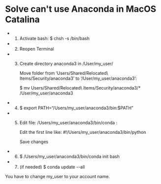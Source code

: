 # Solve can't use Anaconda in MacOS Catalina

- 1. Activate bash: $ chsh -s /bin/bash
- 2. Reopen Terminal
- 3. Create directory anaconda3 in /User/my_user/
     
     Move folder from ‘Users/Shared/Relocated\ Items/Security/anaconda3’ to ‘/User/my_user/anaconda3’: 
     
     $ mv Users/Shared/Relocated\ Items/Security/anaconda3/* /User/my_user/anaconda3
- 4. $ export PATH=“/Users/my_user/anaconda3/bin:$PATH”
- 5. Edit file: /Users/my_user/anaconda3/bin/conda :

     Edit the first line like: #!/Users/my_user/anaconda3/bin/python

     Save changes
- 6. $ /Users/my_user/anaconda3/bin/conda init bash

- 7. (if needed) $ conda update --all

You have to change my_user to your account name.
